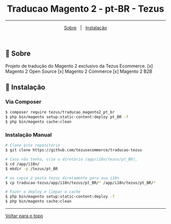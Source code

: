 <h1 align="center">Traducao Magento 2 - pt-BR - Tezus</h1>

<hr>

<p align="center">
  <a href="#dart-sobre">Sobre</a> &#xa0; | &#xa0; 
  <a href="#checkered_flag-instalação">Instalação</a>
</p>

<br>

## :dart: Sobre ##

Projeto de tradução do Magento 2 exclusivo da Tezus Ecommerce.
[x] Magento 2 Open Source
[x] Magento 2 Commerce
[x] Magento 2 B2B

## :checkered_flag: Instalação ##

### Via Composer

```bash
$ composer require tezus/traducao_magento2_pt_br
$ php bin/magento setup:static-content:deploy pt_BR -f
$ php bin/magento cache:clean
```



### Instalação Manual

```bash
# Clone este repositório
$ git clone https://github.com/tezusecommerce/traducao-tezus

# Caso não tenha, crie o diretório /app/i18n/tezus/pt_BR/, 
$ cd /app/i18n/
$ mkdir -p /tezus/pt_BR

# ou copie a pasta tezus diretamente para sua i18n
$ cp traducao-tezus/app/i18n/tezus/pt_BR/* /app/i18n/tezus/pt_BR/*

# Fazer o deploy e limpar o cache
$ php bin/magento setup:static-content:deploy -f
$ php bin/magento cache:clean
```

<hr>

<a href="#top">Voltar para o topo</a>
